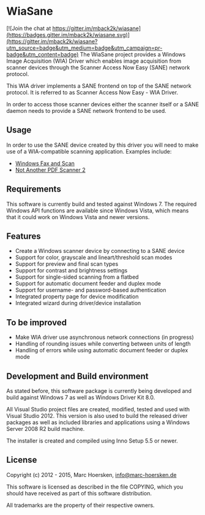 WiaSane
=======

[![Join the chat at https://gitter.im/mback2k/wiasane](https://badges.gitter.im/mback2k/wiasane.svg)](https://gitter.im/mback2k/wiasane?utm_source=badge&utm_medium=badge&utm_campaign=pr-badge&utm_content=badge)
The WiaSane project provides a Windows Image Acquisition (WIA) Driver
which enables image acquisition from scanner devices through the
Scanner Access Now Easy (SANE) network protocol.

This WIA driver implements a SANE frontend on top of the SANE network
protocol. It is referred to as Scanner Access Now Easy - WIA Driver.

In order to access those scanner devices either the scanner itself or
a SANE daemon needs to provide a SANE network frontend to be used.

Usage
-----
In order to use the SANE device created by this driver you will need to
make use of a WIA-compatible scanning application. Examples include:
- [Windows Fax and Scan](http://bit.ly/windowsfaxandscan)
- [Not Another PDF Scanner 2](http://sourceforge.net/projects/naps2/)

Requirements
------------
This software is currently build and tested against Windows 7.
The required Windows API functions are available since Windows Vista,
which means that it could work on Windows Vista and newer versions.

Features
--------
- Create a Windows scanner device by connecting to a SANE device
- Support for color, grayscale and lineart/threshold scan modes
- Support for preview and final scan types
- Support for contrast and brightness settings
- Support for single-sided scanning from a flatbed
- Support for automatic document feeder and duplex mode
- Support for username- and password-based authentication
- Integrated property page for device modification
- Integrated wizard during driver/device installation

To be improved
--------------
- Make WIA driver use asynchronous network connections (in progress)
- Handling of rounding issues while converting between units of length
- Handling of errors while using automatic document feeder or duplex mode

Development and Build environment
---------------------------------
As stated before, this software package is currently being developed
and build against Windows 7 as well as Windows Driver Kit 8.0.

All Visual Studio project files are created, modified, tested and used
with Visual Studio 2012. This version is also used to build the
released driver packages as well as included libraries and applications
using a Windows Server 2008 R2 build machine.

The installer is created and compiled using Inno Setup 5.5 or newer.

License
-------
Copyright (c) 2012 - 2015, Marc Hoersken, <info@marc-hoersken.de>

This software is licensed as described in the file COPYING, which
you should have received as part of this software distribution.

All trademarks are the property of their respective owners.
